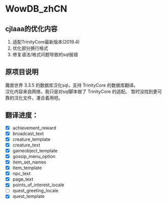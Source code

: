 # WowDB_zhCN

## cjlaaa的优化内容
1. 适配TrinityCore最新版本(2019.4)
2. 优化部分换行格式
3. 修复语法/格式问题导致的sql报错


## 原项目说明
魔兽世界 3.3.5 的数据库汉化sql，支持 TrinityCore 的数据库翻译。  
汉化内容来自网络，我只是对sql脚本做了 TrinityCore 的适配。
暂时没找到更可靠的汉化文件，凑合着用吧。  

## 翻译进度：
 - [x] achievement_reward
 - [x] broadcast_text
 - [x] creature_template
 - [x] creature_text
 - [x] gameobject_template
 - [x] gossip_menu_option
 - [x] item_set_names
 - [x] item_template
 - [x] npc_text
 - [x] page_text
 - [x] points_of_interest_locale
 - [ ] quest_greeting_locale
 - [x] quest_template
